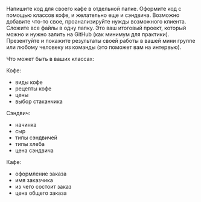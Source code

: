 Напишите код для своего кафе в отдельной папке. Оформите код с помощью классов кофе, и желательно еще и сэндвича. Возможно добавите что-то свое, проанализируйте нужды возможного клиента.
Сложите все файлы в одну папку. Это ваш итоговый проект, который можно и нужно залить на GitHub (как минимум для практики). Презентуйте и покажите результаты своей  работы в вашей мини группе или любому человеку из команды (это поможет вам на интервью).

Что может быть в ваших классах:


Кофе:
 - виды кофе
 - рецепты кофе
 - цены
 - выбор стаканчика

Сэндвич:
 - начинка
 - сыр
 - типы сэндвичей
 - типы хлеба
 - цена сэндвича


Кафе:
 - оформление заказа
 - имя заказчика
 - из чего состоит заказ 
 - цена общего заказа
